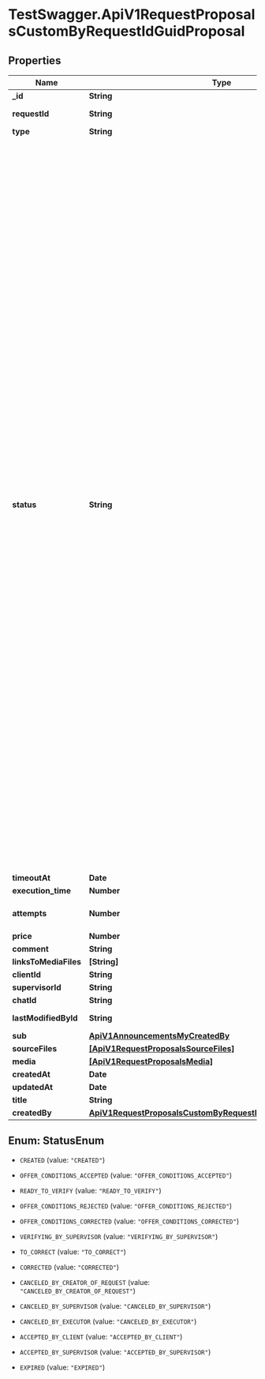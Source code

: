 # TestSwagger.ApiV1RequestProposalsCustomByRequestIdGuidProposal

## Properties

Name | Type | Description | Notes
------------ | ------------- | ------------- | -------------
**_id** | **String** | Guid продожения к заявке. | [optional] 
**requestId** | **String** | Guid заявки к которой относится данное предложение. | [optional] 
**type** | **String** | Тип предложения. | [optional] 
**status** | **String** |  CREATED - предложение по заявке создано, с ценой и временем выполнения от исполнителя OFFER_CONDITIONS_ACCEPTED - условия предложения были приняты клиентом, после этого начиначется отсчет времени на выполнение заявки, с этого статуса можно перейти только на READY_TO_VERIFY, с этого момента начинаем учитывать этого исполнителя в счетчике людей работающих по заявке OFFER_CONDITIONS_REJECTED - условия предложения были отклонены клиентом. После изменения условий клиентом выставляется статус OFFER_CONDITIONS_CORRECTED OFFER_CONDITIONS_CORRECTED - исполнитель отредактировал свои условия по предложению чтобы клиент опять их посмотрел и решил принимает или нет, после этого статуса можно опять перейти на OFFER_CONDITIONS_ACCEPTED или OFFER_CONDITIONS_REJECTED READY_TO_VERIFY - статус выставляет исполнитель, статус говорит о том что исполнитель выполнил работу и клиент/супервизор может ее проверять, после этого статуса можно выставить VERIFYING_BY_SUPERVISOR или TO_CORRECT, а так же закрывающие статусы VERIFYING_BY_SUPERVISOR - работа проверяется супервизором TO_CORRECT - отправляется на доработку от клиента/супервизора CORRECTED - исполнитель отмечает работу как исправленная CANCELED_BY_CREATOR_OF_REQUEST - предложение закрывается клиентом, обязательно с комментарием, финальный статус, может быть выставлено только при статусе OFFER_CONDITIONS_REJECTED. Думаю что тут будет еще условия но нужно это обсудить. Этот статус не очень безопасный или может привести к перегрузу админа для решения конфликтных ситуаций CANCELED_BY_SUPERVISOR - предложение закрывается супервизором, обязательно с комментарием, финальный статус, может быть выставлен в любой момент. Тут должна появиться возможность создать запрос в поддержку для решения конфликтных ситуаций, это позже обсудим. CANCELED_BY_EXECUTOR - закрыто исполнителем, обязательно с комментарием, финальный статус, может быть выставлен в любой момент ACCEPTED_BY_CLIENT - принято клиентом, происходи оплата ACCEPTED_BY_SUPERVISOR - принято супервизором, происходи оплата EXPIRED - проставляется автоматически, если время указанное в предложении от исполнителя истекло а предложение не было уже в одном из финальных статусов  | [optional] 
**timeoutAt** | **Date** | Время закрытия предложения. | [optional] 
**execution_time** | **Number** | Время на выполнение, в часах. | [optional] 
**attempts** | **Number** | Количество попыток, подать предложение или исправить результат работы. | [optional] 
**price** | **Number** | Цена предложения. | [optional] 
**comment** | **String** | Комментарий к предложению. | [optional] 
**linksToMediaFiles** | **[String]** | Ссылки на медиафайлы. | [optional] 
**clientId** | **String** | GUID клиента . | [optional] 
**supervisorId** | **String** | GUID супервизора. | [optional] 
**chatId** | **String** | GUID чата. | [optional] 
**lastModifiedById** | **String** | GUID любого, кто последний редактировал предложение. | [optional] 
**sub** | [**ApiV1AnnouncementsMyCreatedBy**](ApiV1AnnouncementsMyCreatedBy.md) |  | [optional] 
**sourceFiles** | [**[ApiV1RequestProposalsSourceFiles]**](ApiV1RequestProposalsSourceFiles.md) |  | [optional] 
**media** | [**[ApiV1RequestProposalsMedia]**](ApiV1RequestProposalsMedia.md) |  | [optional] 
**createdAt** | **Date** | Дата создания | [optional] 
**updatedAt** | **Date** | Дата изменения | [optional] 
**title** | **String** | Название предложения | [optional] 
**createdBy** | [**ApiV1RequestProposalsCustomByRequestIdGuidProposalCreatedBy**](ApiV1RequestProposalsCustomByRequestIdGuidProposalCreatedBy.md) |  | [optional] 



## Enum: StatusEnum


* `CREATED` (value: `"CREATED"`)

* `OFFER_CONDITIONS_ACCEPTED` (value: `"OFFER_CONDITIONS_ACCEPTED"`)

* `READY_TO_VERIFY` (value: `"READY_TO_VERIFY"`)

* `OFFER_CONDITIONS_REJECTED` (value: `"OFFER_CONDITIONS_REJECTED"`)

* `OFFER_CONDITIONS_CORRECTED` (value: `"OFFER_CONDITIONS_CORRECTED"`)

* `VERIFYING_BY_SUPERVISOR` (value: `"VERIFYING_BY_SUPERVISOR"`)

* `TO_CORRECT` (value: `"TO_CORRECT"`)

* `CORRECTED` (value: `"CORRECTED"`)

* `CANCELED_BY_CREATOR_OF_REQUEST` (value: `"CANCELED_BY_CREATOR_OF_REQUEST"`)

* `CANCELED_BY_SUPERVISOR` (value: `"CANCELED_BY_SUPERVISOR"`)

* `CANCELED_BY_EXECUTOR` (value: `"CANCELED_BY_EXECUTOR"`)

* `ACCEPTED_BY_CLIENT` (value: `"ACCEPTED_BY_CLIENT"`)

* `ACCEPTED_BY_SUPERVISOR` (value: `"ACCEPTED_BY_SUPERVISOR"`)

* `EXPIRED` (value: `"EXPIRED"`)




